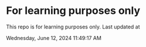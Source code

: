 # For learning purposes only
This repo is for learning purposes only.
Last updated at

Wednesday, June 12, 2024 11:49:17 AM

